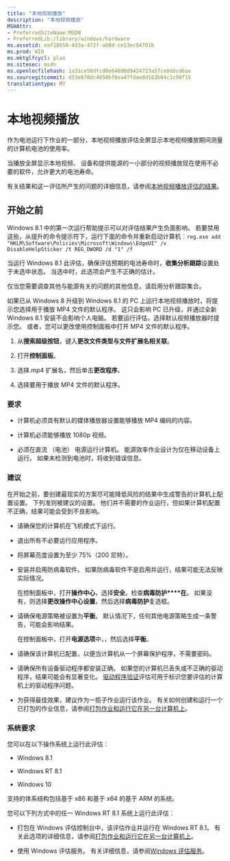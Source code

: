 ```yaml
---
title: "本地视频播放"
description: "本地视频播放"
MSHAttr:
- PreferredSiteName:MSDN
- PreferredLib:/library/windows/hardware
ms.assetid: eaf18658-4d3a-472f-a88d-ce13ec04701b
ms.prod: W10
ms.mktglfcycl: plan
ms.sitesec: msdn
ms.openlocfilehash: 1a31ce50dfcd0e64800d9424723a57ce0ddcd6ae
ms.sourcegitcommit: d33e870dc4850bf0ea47fdae0d163b04c1c90f15
translationtype: MT
---
```

# <a name="local-video-playback"></a>本地视频播放


作为电池运行下作业的一部分，本地视频播放评估全屏显示本地视频播放期间测量的计算机电池的使用率。

当播放全屏显示本地视频、 设备和提供能源的一小部分的视频播放现在使用不必要的软件，允许更大的电池寿命。

有关结果和这一评估所产生的问题的详细信息，请参阅[本地视频播放评估的结果](results-for-the-local-video-playback-assessment.md)。

## <a name="a-href-idbeforeyoubeginabefore-you-begin"></a><a href="" id="beforeyoubegin"></a>开始之前


Windows 8.1 中的第一次运行帮助提示可以对评估结果产生负面影响。 若要禁用这些，从提升的命令提示符下，运行下面的命令并重新启动计算机︰`reg.exe add "HKLM\Software\Policies\Microsoft\Windows\EdgeUI" /v DisableHelpSticker /t REG_DWORD /d "1" /f`

当运行 Windows 8.1 此评估，确保评估预期的电池寿命时，**收集分析跟踪**设置处于未选中状态。 当选中时，此选项会产生不正确的估计。

仅当您需要调查其他与能源有关的问题的其他信息，请启用分析跟踪集合。

如果已从 Windows 8 升级到 Windows 8.1 的 PC 上运行本地视频播放时，将提示您选择用于播放 MP4 文件的默认程序。 这只会影响 PC 已升级，并通过全新 Windows 8.1 安装不会影响个人电脑。 若要运行评估，选择默认视频播放器时提示您。 或者，您可以更改使用控制面板中打开 MP4 文件的默认程序。

1.  从**搜索超级按钮**，键入**更改文件类型与文件扩展名相关联**。

2.  打开**控制面板**。

3.  选择.mp4 扩展名，然后单击**更改程序**。

4.  选择要用于播放 MP4 文件的默认程序。

### <a name="requirements"></a>要求

-   计算机必须具有默认的媒体播放器设置能够播放 MP4 编码的内容。

-   计算机必须能够播放 1080p 视频。

-   必须在直流 （电池） 电源运行计算机。 能源效率作业设计为仅在移动设备上运行。 如果未检测到电池时，将收到错误信息。

### <a name="recommendations"></a>建议

在开始之前，要创建最现实的方案尽可能降低风险的结果中生成警告的计算机上配置设置。 下列准则被建议的设置。 他们并不需要的作业运行，但如果计算机配置不正确，结果可能会受到不良影响。

-   请确保您的计算机在飞机模式下运行。

-   退出所有不必要运行应用程序。

-   将屏幕亮度设置为至少 75%（200 尼特）。

-   安装并启用防病毒软件。 如果防病毒软件不是启用并运行，结果可能无法反映实际情况。

    在控制面板中，打开**操作中心**，选择**安全**，检查**病毒防护****在**。 如果没有，则选择**更改操作中心设置**，然后选择**病毒防护**复选框。

-   请确保电源策略被设置为**平衡**。 默认情况下，任何其他电源策略生成一条警告，可能会影响结果。

    在控制面板中，打开**电源选项**中，，然后选择**平衡**。

-   请确保该计算机已配置，以便当计算机从一个屏幕保护程序，不需要密码。

-   请确保所有设备驱动程序都安装正确。 如果您的计算机已丢失或不正确的驱动程序，结果可能会有显著变化。 [驱动程序验证](driver-verification.md)评估可用于标识您要评估的计算机上的驱动程序问题。

-   为获得最佳效果，建议作为一揽子作业运行该作业。 有关如何创建和运行一个已打包的作业信息，请参阅[打包作业和运行它在另一台计算机上](package-a-job-and-run-it-on-another-computer.md)。

### <a name="system-requirements"></a>系统要求

您可以在以下操作系统上运行此评估︰

-   Windows 8.1

-   Windows RT 8.1

-   Windows 10

支持的体系结构包括基于 x86 和基于 x64 的基于 ARM 的系统。

您可以下列方式中的任一 Windows RT 8.1 系统上运行此评估︰

-   打包在 Windows 评估控制台中，该评估作业并运行在 Windows RT 8.1。 有关此选项的详细信息，请参阅[打包作业和运行它在另一台计算机上](package-a-job-and-run-it-on-another-computer.md)。

-   使用 Windows 评估服务。 有关详细信息，请参阅[Windows 评估服务](windows-assessment-services-technical-reference.md)。

 

 






